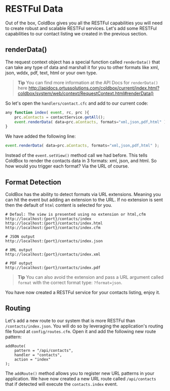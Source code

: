 # RESTFul Data

Out of the box, ColdBox gives you all the RESTFul capabilities you will need to create robust and scalable RESTFul services.  Let's add some RESTFul capabilities to our contact listing we created in the previous section.

## renderData()

The request context object has a special function called `renderData()` that can take any type of data and marshall it for you to other formats like xml, json, wddx, pdf, text, html or your own type.

> **Tip** You can find more information at the API Docs for `renderData()` here http://apidocs.ortussolutions.com/coldbox/current/index.html?coldbox/system/web/context/RequestContext.html#renderData()

So let's open the `handlers/contact.cfc` and add to our current code:

```js
any function index( event, rc, prc ){
    prc.aContacts = contactService.getAll();    
    event.renderData( data=prc.aContacts, formats="xml,json,pdf,html" );
}
```

We have added the following line:

```js
event.renderData( data=prc.aContacts, formats="xml,json,pdf,html" );
```

Instead of the `event.setView()` method call we had before.  This tells ColdBox to render the contacts data in 3 formats: xml, json, and html.  So how would you trigger each format? Via the URL of course.

## Format Detection

ColdBox has the ability to detect formats via URL extensions.  Meaning you can hit the event but adding an extension to the URL.  If no extension is sent then the default of `html` content is selected for you.

```
# Defaul: The view is presented using no extension or html,cfm
http://localhost:{port}/contacts/index
http://localhost:{port}/contacts/index.html
http://localhost:{port}/contacts/index.cfm

# JSON output
http://localhost:{port}/contacts/index.json

# XML output 
http://localhost:{port}/contacts/index.xml

# PDF output
http://localhost:{port}/contacts/index.pdf
```

> **Tip** You can also avoid the extension and pass a URL argument called `format` with the correct format type: `?format=json`.

You have now created a RESTFul service for your contacts listing, enjoy it.

## Routing

Let's add a new route to our system that is more RESTFul than `/contacts/index.json`.  You will do so by leveraging the application's routing file found at `config/routes.cfm`.  Open it and add the following new route pattern:

```
addRoute( 
    pattern = "/api/contacts",
    handler = "contacts",
    action = "index"
);
```

The `addRoute()` method allows you to register new URL patterns in your application.  We have now created a new URL route called `/api/contacts` that if detected will execute the `contacts.index` event.